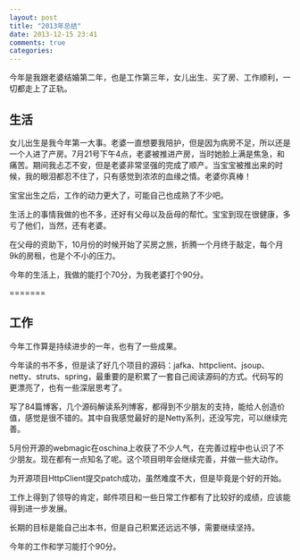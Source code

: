 ```yaml
---
layout: post
title: "2013年总结"
date: 2013-12-15 23:41
comments: true
categories: 
---
```


今年是我跟老婆结婚第二年，也是工作第三年，女儿出生、买了房、工作顺利，一切都走上了正轨。

<!--more-->

## 生活

女儿出生是我今年第一大事。老婆一直想要我陪护，但是因为病房不足，所以还是一个人进了产房。7月21号下午4点，老婆被推进产房，当时她脸上满是焦急，和痛苦。期间我忐忑不安，但是老婆非常坚强的完成了顺产。当宝宝被推出来的时候，我的眼泪都忍不住了，只有感觉到浓浓的血缘之情。老婆你真棒！

宝宝出生之后，工作的动力更大了，可能自己也成熟了不少吧。

生活上的事情我做的也不多，还好有父母以及岳母的帮忙。宝宝到现在很健康，多亏了他们，当然，还有老婆。

在父母的资助下，10月份的时候开始了买房之旅，折腾一个月终于敲定，每个月9k的房租，也是个不小的压力。

今年的生活上，我做的能打个70分，为我老婆打个90分。

=======

## 工作

今年工作算是持续进步的一年，也有了一些成果。

今年读的书不多，但是读了好几个项目的源码：jafka、httpclient、jsoup、netty、struts、spring，最重要的是积累了一套自己阅读源码的方式。代码写的更漂亮了，也有一些深层思考了。

写了84篇博客，几个源码解读系列博客，都得到不少朋友的支持，能给人创造价值，感觉是很不错的。其中自我感觉最好的是Netty系列，还没写完，可以继续完善。

5月份开源的webmagic在oschina上收获了不少人气，在完善过程中也认识了不少朋友。现在都有一点知名了呢。这个项目明年会继续完善，并做一些大动作。

为开源项目HttpClient提交patch成功，虽然难度不大，但是毕竟是个好的开始。

工作上得到了领导的肯定，邮件项目和一些日常工作都有了比较好的成绩，应该能得到进一步发展。

长期的目标是能自己出本书，但是自己积累还远远不够，需要继续坚持。

今年的工作和学习能打个90分。